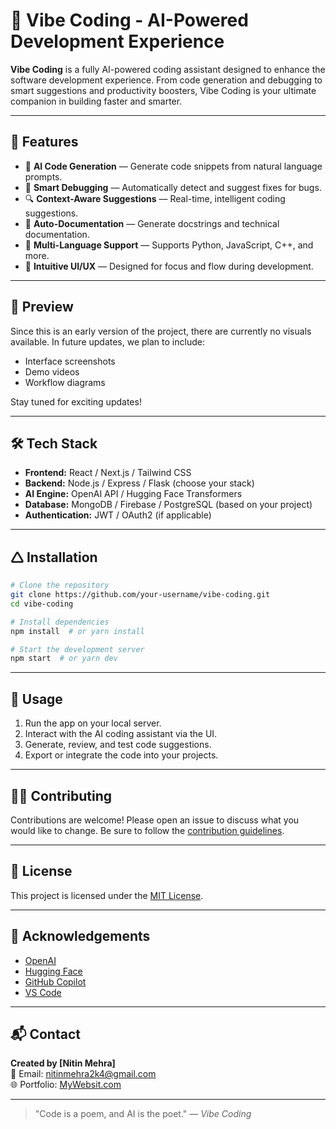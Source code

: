 # 🎵 Vibe Coding - AI-Powered Development Experience

**Vibe Coding** is a fully AI-powered coding assistant designed to enhance the software development experience. From code generation and debugging to smart suggestions and productivity boosters, Vibe Coding is your ultimate companion in building faster and smarter.

---

## 🚀 Features

- 🤖 **AI Code Generation** — Generate code snippets from natural language prompts.
- 🧠 **Smart Debugging** — Automatically detect and suggest fixes for bugs.
- 🔍 **Context-Aware Suggestions** — Real-time, intelligent coding suggestions.
- 📝 **Auto-Documentation** — Generate docstrings and technical documentation.
- 🔄 **Multi-Language Support** — Supports Python, JavaScript, C++, and more.
- 🎨 **Intuitive UI/UX** — Designed for focus and flow during development.

---

## 📸 Preview

Since this is an early version of the project, there are currently no visuals available. In future updates, we plan to include:

- Interface screenshots
- Demo videos
- Workflow diagrams

Stay tuned for exciting updates!

---

## 🛠️ Tech Stack

- **Frontend:** React / Next.js / Tailwind CSS
- **Backend:** Node.js / Express / Flask (choose your stack)
- **AI Engine:** OpenAI API / Hugging Face Transformers
- **Database:** MongoDB / Firebase / PostgreSQL (based on your project)
- **Authentication:** JWT / OAuth2 (if applicable)

---

## 🛆 Installation

```bash
# Clone the repository
git clone https://github.com/your-username/vibe-coding.git
cd vibe-coding

# Install dependencies
npm install  # or yarn install

# Start the development server
npm start  # or yarn dev
```

---

## 🧪 Usage

1. Run the app on your local server.
2. Interact with the AI coding assistant via the UI.
3. Generate, review, and test code suggestions.
4. Export or integrate the code into your projects.

---

## 🧑‍💻 Contributing

Contributions are welcome! Please open an issue to discuss what you would like to change. Be sure to follow the [contribution guidelines](CONTRIBUTING.md).

---

## 📄 License

This project is licensed under the [MIT License](LICENSE).

---

## 🙌 Acknowledgements

- [OpenAI](https://openai.com/)
- [Hugging Face](https://huggingface.co/)
- [GitHub Copilot](https://github.com/features/copilot)
- [VS Code](https://code.visualstudio.com/)

---

## 📬 Contact

**Created by [Nitin Mehra]**  
📧 Email: nitinmehra2k4@gmail.com  
🌐 Portfolio: [MyWebsit.com](https://bento.me/nitinmehra09)

---

> "Code is a poem, and AI is the poet." — *Vibe Coding*

